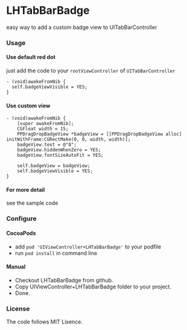 # LHTabBarBadge
easy way to add a custom badge view to UITabBarController

### Usage

#### Use default red dot
just add the code to your `rootViewController` of `UITabBarController` 
```objc
- (void)awakeFromNib {
  self.badgeViewVisible = YES;
}
```

#### Use custom view

```objc
- (void)awakeFromNib {
    [super awakeFromNib];
    CGFloat width = 15;
    PPDragDropBadgeView *badgeView = [[PPDragDropBadgeView alloc] initWithFrame:CGRectMake(0, 0, width, width)];
    badgeView.text = @"8";
    badgeView.hiddenWhenZero = YES;
    badgeView.fontSizeAutoFit = YES;
    
    self.badgeView = badgeView;
    self.badgeViewVisible = YES;
}
```

#### For more detail

see the sample code

### Configure

#### CocoaPods

* add `pod 'UIViewController+LHTabBarBadge'` to your podfile
* run `pod install` in command line

#### Manual
* Checkout LHTabBarBadge from github.
* Copy UIViewController+LHTabBarBadge folder to your project.
* Done.

### License
The code follows MIT Lisence.
